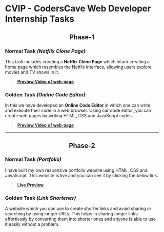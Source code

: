 # CVIP - CodersCave Web Developer Internship Tasks <br>

<h2 align="center"> Phase-1 </h3>

### Normal Task *(Netflix Clone Page)*
This task includes creating a <b>Netflix Clone Page</b> which inturn creating a home page which resembles the Netflix interface, allowing users explore movies and TV shows in it.<br>
> [𝐏𝐫𝐞𝐯𝐢𝐞𝐰 𝐕𝐢𝐝𝐞𝐨 𝐨𝐟 𝐰𝐞𝐛-𝐩𝐚𝐠𝐞](https://www.linkedin.com/posts/rohith-vankayalapati_coderscave-webdevelopment-netflixclone-activity-7136400594684039168-spKN) <br>

### Golden Task *(Online Code Editor)*
In this we have developed an <b>Online Code Editor</b> in which one can write and execute their code in a web browser. Using our code editor, you can create web pages by writing HTML, CSS and JavaScript codes.<br>
> [𝐏𝐫𝐞𝐯𝐢𝐞𝐰 𝐕𝐢𝐝𝐞𝐨 𝐨𝐟 𝐰𝐞𝐛-𝐩𝐚𝐠𝐞](https://www.linkedin.com/posts/rohith-vankayalapati_coderscave-webdevelopment-onlinecodeeditor-activity-7136401127926886401-uBIW)

<hr>

<h2 align="center"> Phase-2 </h2>

### Normal Task *(Portfolio)*
I have built my own responsive portfolio website using HTML, CSS and JavaScript. This website is live and you can see it by clicking the below link. <br>
> [𝐋𝐢𝐯𝐞 𝐏𝐫𝐞𝐯𝐢𝐞𝐰](https://rohithv.netlify.app)

### Golden Task *(Link Shortener)*
A website which you can use to create shorter links and avoid sharing or searching by using longer URLs. This helps in sharing longer links effortlessly by converting them into shorter ones and anyone is able to use it easily without a problem.

